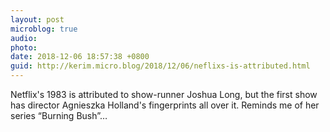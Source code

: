 ```yaml
---
layout: post
microblog: true
audio: 
photo: 
date: 2018-12-06 18:57:38 +0800
guid: http://kerim.micro.blog/2018/12/06/neflixs-is-attributed.html
---
```

Netflix's 1983 is attributed to show-runner Joshua Long, but the first show has director Agnieszka Holland's fingerprints all over it. Reminds me of her series “Burning Bush”…
